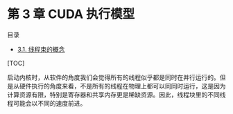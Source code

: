 # 第 3 章 CUDA 执行模型


目录
* [3.1. 线程束的概念](#31-线程束的概念)

[TOC]

启动内核时，从软件的角度我们会觉得所有的线程似乎都是同时在并行运行的。但是从硬件执行的角度来看，不是所有的线程在物理上都可以同同时运行，这是因为计算资源有限，特别是寄存器和共享内存更是稀缺资源。因此，线程块里的不同线程可能会以不同的速度前进。
